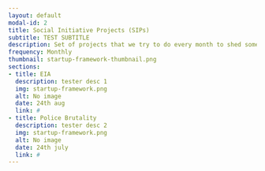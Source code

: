 ```yaml
---
layout: default
modal-id: 2
title: Social Initiative Projects (SIPs)
subtitle: TEST SUBTITLE
description: Set of projects that we try to do every month to shed some light on prevailing social matters world wide. We carry out social media awarness campaigns, live sessions, donation drives and much more. Check out various topics that we have covered uptil now!
frequency: Monthly
thumbnail: startup-framework-thumbnail.png
sections:
- title: EIA
  description: tester desc 1
  img: startup-framework.png
  alt: No image
  date: 24th aug
  link: #
- title: Police Brutality
  description: tester desc 2
  img: startup-framework.png
  alt: No image
  date: 24th july
  link: #
---
```

